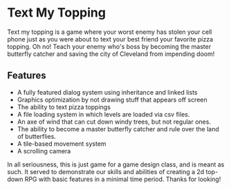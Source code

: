 Text My Topping
===============
Text my topping is a game where your worst enemy has stolen your cell phone just as you were about to text your best friend your favorite pizza topping. Oh no! Teach your enemy who's boss by becoming the master butterfly catcher and saving the city of Cleveland from impending doom!

Features
--------
 - A fully featured dialog system using inheritance and linked lists
 - Graphics optimization by not drawing stuff that appears off screen
 - The ability to text pizza toppings
 - A file loading system in which levels are loaded via csv files.
 - An axe of wind that can cut down windy trees, but not regular ones.
 - The ability to become a master butterfly catcher and rule over the land of butterflies.
 - A tile-based movement system
 - A scrolling camera 

In all seriousness, this is just game for a game design class, and is meant as such. It served to demonstrate our skills and abilities of creating a 2d top-down RPG with basic features in a minimal time period. Thanks for looking!
